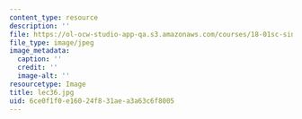 ```yaml
---
content_type: resource
description: ''
file: https://ol-ocw-studio-app-qa.s3.amazonaws.com/courses/18-01sc-single-variable-calculus-fall-2010/6ce0f1f0e16024f831aea3a63c6f8005_lec36.jpg
file_type: image/jpeg
image_metadata:
  caption: ''
  credit: ''
  image-alt: ''
resourcetype: Image
title: lec36.jpg
uid: 6ce0f1f0-e160-24f8-31ae-a3a63c6f8005
---
```

